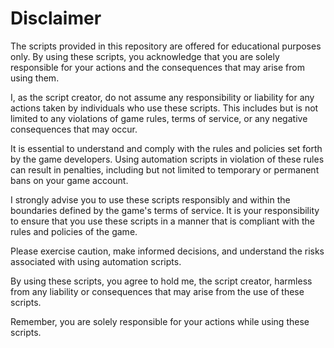 # Disclaimer

The scripts provided in this repository are offered for educational purposes only. By using these scripts, you acknowledge that you are solely responsible for your actions and the consequences that may arise from using them.

I, as the script creator, do not assume any responsibility or liability for any actions taken by individuals who use these scripts. This includes but is not limited to any violations of game rules, terms of service, or any negative consequences that may occur.

It is essential to understand and comply with the rules and policies set forth by the game developers. Using automation scripts in violation of these rules can result in penalties, including but not limited to temporary or permanent bans on your game account.

I strongly advise you to use these scripts responsibly and within the boundaries defined by the game's terms of service. It is your responsibility to ensure that you use these scripts in a manner that is compliant with the rules and policies of the game.

Please exercise caution, make informed decisions, and understand the risks associated with using automation scripts.

By using these scripts, you agree to hold me, the script creator, harmless from any liability or consequences that may arise from the use of these scripts.

Remember, you are solely responsible for your actions while using these scripts.
